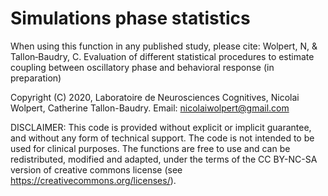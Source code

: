 # Simulations phase statistics

When using this function in any published study, please cite: Wolpert, N, & Tallon‐Baudry, C. Evaluation of different statistical procedures to estimate coupling between oscillatory phase and behavioral response (in preparation)

Copyright (C) 2020, Laboratoire de Neurosciences Cognitives, Nicolai Wolpert, Catherine Tallon-Baudry. Email: nicolaiwolpert@gmail.com

DISCLAIMER: This code is provided without explicit or implicit guarantee, and without any form of technical support. The code is not intended to be used for clinical purposes. The functions are free to use and can be redistributed, modified and adapted, under the terms of the CC BY-NC-SA version of creative commons license (see https://creativecommons.org/licenses/).
